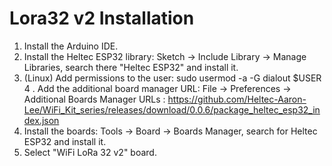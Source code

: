 # Lora32 v2 Installation
1. Install the Arduino IDE.
2. Install the Heltec ESP32 library:
   Sketch -> Include Library -> Manage Libraries, search there "Heltec ESP32" and install it.
3. (Linux) Add permissions to the user: sudo usermod -a -G dialout $USER
4 . Add the additional board manager URL:
    File -> Preferences -> Additional Boards Manager URLs : https://github.com/Heltec-Aaron-Lee/WiFi_Kit_series/releases/download/0.0.6/package_heltec_esp32_index.json
5. Install the boards:
   Tools -> Board -> Boards Manager, search for Heltec ESP32 and install it.
6. Select "WiFi LoRa 32 v2" board.

